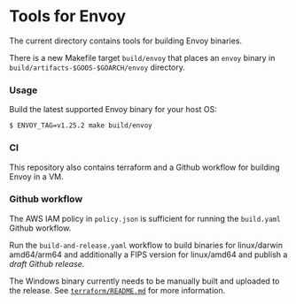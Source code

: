 # Tools for Envoy

The current directory contains tools for building Envoy binaries.

There is a new Makefile target `build/envoy` that places an `envoy` binary in `build/artifacts-$GOOS-$GOARCH/envoy` directory.

### Usage

Build the latest supported Envoy binary for your host OS: 

```shell
$ ENVOY_TAG=v1.25.2 make build/envoy
```

### CI

This repository also contains terraform and a Github workflow for building Envoy
in a VM.

### Github workflow

The AWS IAM policy in `policy.json` is sufficient for running the `build.yaml`
Github workflow.

Run the `build-and-release.yaml` workflow to build binaries for linux/darwin
amd64/arm64 and additionally a FIPS version for linux/amd64 and publish a _draft
Github release_.

The Windows binary currently needs to be manually built and uploaded to the
release. See [`terraform/README.md`](terraform/README.md) for more information.
